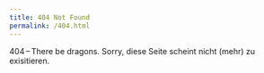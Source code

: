 ```yaml
---
title: 404 Not Found
permalink: /404.html
---
```


404&thinsp;&ndash;&thinsp;There be dragons.
Sorry, diese Seite scheint nicht (mehr) zu exisitieren. 

